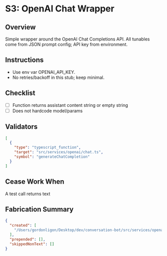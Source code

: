 # S3: OpenAI Chat Wrapper

## Overview
Simple wrapper around the OpenAI Chat Completions API. All tunables come from JSON prompt config; API key from environment.

## Instructions
- Use env var OPENAI_API_KEY.
- No retries/backoff in this stub; keep minimal.

## Checklist
- [ ] Function returns assistant content string or empty string
- [ ] Does not hardcode model/params

## Validators
```json
[
  {
    "type": "typescript_function",
    "target": "src/services/openai/chat.ts",
    "symbol": "generateChatCompletion"
  }
]
```

## Cease Work When
A test call returns text

## Fabrication Summary
```json
{
  "created": [
    "/Users/gordonligon/Desktop/dev/conversation-bot/src/services/openai/chat.ts"
  ],
  "prepended": [],
  "skippedNonText": []
}
```
